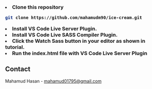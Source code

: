 
<!-- PROJECT LOGO -->
<br />
<p align="center">
<h3 align="center>Ice Cream</h3></p>


<!-- HOW TO RUN -->

Please follow the below instructions to run this project in your machine:

1. Clone this repository
   ```sh
   git clone https://github.com/mahamudm90/ice-cream.git
   ```
3. Install VS Code Live Server Plugin.
4. Install VS Code Live SASS Compiler Plugin.
5. Click the Watch Sass button in your editor as shown in tutorial.
6. Run the index.html file with VS Code Live Server Plugin

<!-- CONTACT -->

## Contact

Mahamud Hasan - [mahamud01795@gmail.com](mahamud15-10467@diu.edu.bd)


